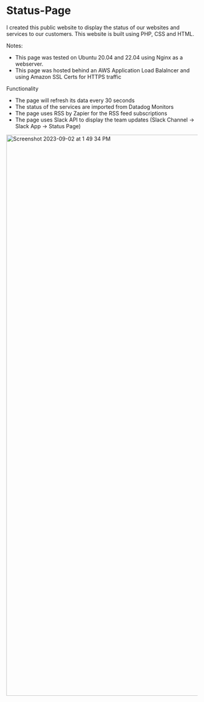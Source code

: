 # Status-Page
I created this public website to display the status of our websites and services to our customers. This website is built using PHP, CSS and HTML.

Notes:
- This page was tested on Ubuntu 20.04 and 22.04 using Nginx as a webserver.
- This page was hosted behind an AWS Application Load Balalncer and using Amazon SSL Certs for HTTPS traffic

Functionality
- The page will refresh its data every 30 seconds
- The status of the services are imported from Datadog Monitors
- The page uses RSS by Zapier for the RSS feed subscriptions
- The page uses Slack API to display the team updates (Slack Channel -> Slack App -> Status Page)


<img width="1477" alt="Screenshot 2023-09-02 at 1 49 34 PM" src="https://github.com/dside9371/Status-Page/assets/27178065/2d63f9f5-1cbe-4aae-94da-36ccf36d72d3">


